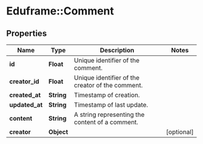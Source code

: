 # Eduframe::Comment

## Properties
Name | Type | Description | Notes
------------ | ------------- | ------------- | -------------
**id** | **Float** | Unique identifier of the comment. | 
**creator_id** | **Float** | Unique identifier of the creator of the comment. | 
**created_at** | **String** | Timestamp of creation. | 
**updated_at** | **String** | Timestamp of last update. | 
**content** | **String** | A string representing the content of a comment. | 
**creator** | **Object** |  | [optional] 


